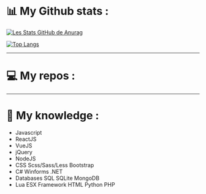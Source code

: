 # 📊 My Github stats :

[![Les Stats GitHub de Anurag](https://github-readme-stats.vercel.app/api?username=YannisBnb&show_icons=true&theme=github_dark)](https://github.com/anuraghazra/github-readme-stats)

[![Top Langs](https://github-readme-stats.vercel.app/api/top-langs/?username=YannisBnb&theme=github_dark)](https://github.com/anuraghazra/github-readme-stats)

----------------

# 💻 My repos :

----------------

# 💼 My knowledge :

* Javascript
* ReactJS
* VueJS
* jQuery
* NodeJS
* CSS
Scss/Sass/Less
Bootstrap
* C#
Winforms
.NET
* Databases
SQL
SQLite
MongoDB
* Lua
ESX Framework
HTML
Python
PHP
